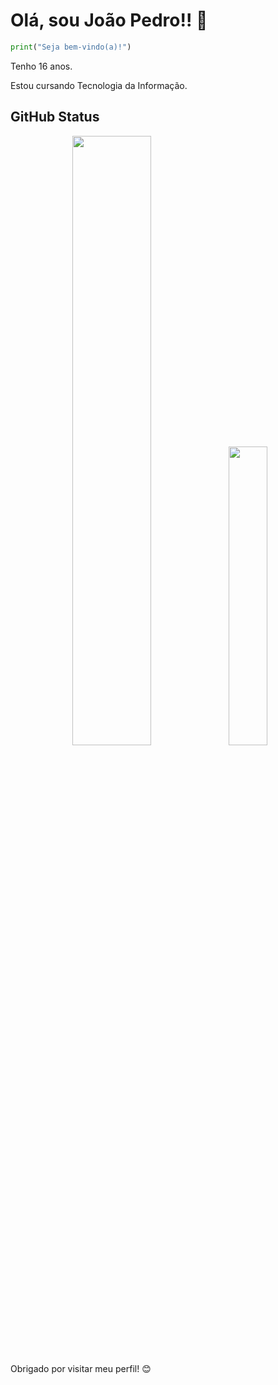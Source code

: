 # Olá, sou João Pedro!! 👋

```python
print("Seja bem-vindo(a)!")
````
<p>Tenho 16 anos.</p>
<p>Estou cursando Tecnologia da Informação.</p>
<h2>GitHub Status</h2>
<p align="center" flex-direction="column">
  <img width="50%" src="https://github-readme-stats.vercel.app/api?username=jpbrglp&show_icons=true&theme=github_dark" />
  <img width="35%" src="https://github-readme-stats.vercel.app/api/top-langs/?username=jpbrglp&layout=compact&theme=github_dark" />
</p> 

Obrigado por visitar meu perfil! 😊






